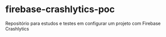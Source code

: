 # firebase-crashlytics-poc
Repositório para estudos e testes em configurar um projeto com Firebase Crashlytics
